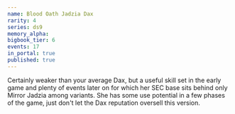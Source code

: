 ```yaml
---
name: Blood Oath Jadzia Dax
rarity: 4
series: ds9
memory_alpha:
bigbook_tier: 6
events: 17
in_portal: true
published: true
---
```


Certainly weaker than your average Dax, but a useful skill set in the early game and plenty of events later on for which her SEC base sits behind only Mirror Jadzia among variants. She has some use potential in a few phases of the game, just don't let the Dax reputation oversell this version.
